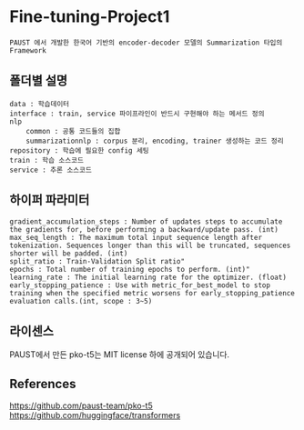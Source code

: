 # Fine-tuning-Project1
    PAUST 에서 개발한 한국어 기반의 encoder-decoder 모델의 Summarization 타입의 Framework

## 폴더별 설명
    data : 학습데이터
    interface : train, service 파이프라인이 반드시 구현해야 하는 메서드 정의
    nlp
        common : 공통 코드들의 집합
        summarizationnlp : corpus 분리, encoding, trainer 생성하는 코드 정리
    repository : 학습에 필요한 config 세팅
    train : 학습 소스코드
    service : 추론 소스코드

## 하이퍼 파라미터
    gradient_accumulation_steps : Number of updates steps to accumulate the gradients for, before performing a backward/update pass. (int)
    max_seq_length : The maximum total input sequence length after tokenization. Sequences longer than this will be truncated, sequences shorter will be padded. (int)
    split_ratio : Train-Validation Split ratio"
    epochs : Total number of training epochs to perform. (int)​"
    learning_rate : The initial learning rate for the optimizer. (float)​
    early_stopping_patience : Use with metric_for_best_model to stop training when the specified metric worsens for early_stopping_patience evaluation calls.(int, scope : 3~5)
## 라이센스
PAUST에서 만든 pko-t5는 MIT license 하에 공개되어 있습니다.

## References
https://github.com/paust-team/pko-t5
https://github.com/huggingface/transformers
